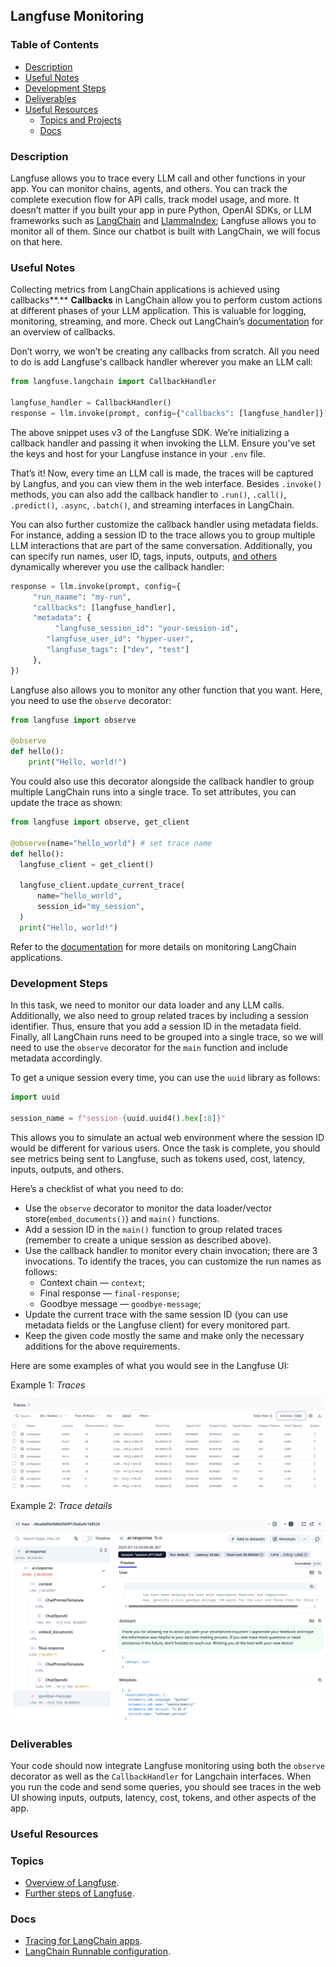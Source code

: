 ## Langfuse Monitoring

### **Table of Contents**

- [Description](#description)
- [Useful Notes](#useful-notes)
- [Development Steps](#development-steps)
- [Deliverables](#deliverables)
- [Useful Resources](#useful-resources)
    - [Topics and Projects](#topics)
    - [Docs](#docs)

### Description

Langfuse allows you to trace every LLM call and other functions in your app. You can monitor chains, agents, and others. You can track the complete execution flow for API calls, track model usage, and more. It doesn’t matter if you built your app in pure Python, OpenAI SDKs, or LLM frameworks such as [LangChain](https://langfuse.com/docs/integrations/langchain/tracing) and [LlammaIndex](https://langfuse.com/docs/integrations/llama-index/get-started); Langfuse allows you to monitor all of them. Since our chatbot is built with LangChain, we will focus on that here.

### Useful Notes

Collecting metrics from LangChain applications is achieved using callbacks**.** **Callbacks** in LangChain allow you to perform custom actions at different phases of your LLM application. This is valuable for logging, monitoring, streaming, and more. Check out LangChain’s [documentation](https://python.langchain.com/docs/concepts/callbacks/) for an overview of callbacks.

Don’t worry, we won’t be creating any callbacks from scratch. All you need to do is add Langfuse's callback handler wherever you make an LLM call:

```python
from langfuse.langchain import CallbackHandler

langfuse_handler = CallbackHandler()
response = llm.invoke(prompt, config={"callbacks": [langfuse_handler]})
```

The above snippet uses v3 of the Langfuse SDK. We’re initializing a callback handler and passing it when invoking the LLM. Ensure you’ve set the keys and host for your Langfuse instance in your `.env` file.

That’s it! Now, every time an LLM call is made, the traces will be captured by Langfus, and you can view them in the web interface. Besides `.invoke()` methods, you can also add the callback handler to `.run()`, `.call()`, `.predict()`, `.async`, `.batch()`, and streaming interfaces in LangChain.

You can also further customize the callback handler using metadata fields. For instance, adding a session ID to the trace allows you to group multiple LLM interactions that are part of the same conversation. Additionally, you can specify run names, user ID, tags, inputs, outputs, [and others](https://langfuse.com/docs/integrations/langchain/tracing#dynamic-trace-attributes) dynamically wherever you use the callback handler:

```python
response = llm.invoke(prompt, config={
	 "run_naame": "my-run",
	 "callbacks": [langfuse_handler],
	 "metadata": {
	      "langfuse_session_id": "your-session-id",
        "langfuse_user_id": "hyper-user",
        "langfuse_tags": ["dev", "test"]
     },
})
```

Langfuse also allows you to monitor any other function that you want. Here, you need to use the `observe` decorator:

```python
from langfuse import observe

@observe
def hello():
	print("Hello, world!")
```

You could also use this decorator alongside the callback handler to group multiple LangChain runs into a single trace. To set attributes, you can update the trace as shown:

```python
from langfuse import observe, get_client

@observe(name="hello_world") # set trace name
def hello():   
  langfuse_client = get_client()
  
  langfuse_client.update_current_trace(
      name="hello_world",
      session_id="my_session",
  )
  print("Hello, world!") 
```

Refer to the [documentation](https://langfuse.com/docs/get-started) for more details on monitoring LangChain applications.

### Development Steps

In this task, we need to monitor our data loader and any LLM calls. Additionally, we also need to group related traces by including a session identifier. Thus, ensure that you add a session ID in the metadata field. Finally, all LangChain runs need to be grouped into a single trace, so we will need to use the `observe` decorator for the `main` function and include metadata accordingly.

To get a unique session every time, you can use the `uuid` library as follows:

```python
import uuid

session_name = f"session-{uuid.uuid4().hex[:8]}"
```

This allows you to simulate an actual web environment where the session ID would be different for various users. Once the task is complete, you should see metrics being sent to Langfuse, such as tokens used, cost, latency, inputs, outputs, and others.

Here’s a checklist of what you need to do:

- Use the `observe` decorator to monitor the data loader/vector store(`embed_documents()`) and `main()` functions.
- Add a session ID in the `main()` function to group related traces (remember to create a unique session as described above).
- Use the callback handler to monitor every chain invocation; there are 3 invocations. To identify the traces, you can customize the run names as follows:
  - Context chain — `context`;
  - Final response — `final-response`;
  - Goodbye message — `goodbye-message`;
- Update the current trace with the same session ID (you can use metadata fields or the Langfuse client) for every monitored part.
- Keep the given code mostly the same and make only the necessary additions for the above requirements.

Here are some examples of what you would see in the Langfuse UI:

Example 1: *Traces*

![Traces in Langfuse UI](../assets/images/traces.png)

Example 2: *Trace details*

![Trace details in UI](../assets/images/trace_details.png)

### Deliverables

Your code should now integrate Langfuse monitoring using both the `observe` decorator as well as the `CallbackHandler` for Langchain interfaces. When you run the code and send some queries, you should see traces in the web UI showing inputs, outputs, latency, cost, tokens, and other aspects of the app.

### **Useful Resources**

### **Topics**
- [Overview of Langfuse](https://hyperskill.org/learn/step/52531).
- [Further steps of Langfuse](https://hyperskill.org/learn/step/52629).

### **Docs**

- [Tracing for LangChain apps](https://langfuse.com/docs/integrations/langchain/tracing).
- [LangChain Runnable configuration](https://python.langchain.com/api_reference/core/runnables/langchain_core.runnables.config.RunnableConfig.html).






